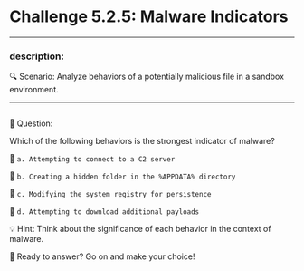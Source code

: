 # **Challenge 5.2.5: Malware Indicators**

---

### **description:**

🔍 Scenario: Analyze behaviors of a potentially malicious file in a sandbox environment.

---
```plaintext

```
🤔 Question:

Which of the following behaviors is the strongest indicator of malware?

🔘 ```a. Attempting to connect to a C2 server```

🔘 ```b. Creating a hidden folder in the %APPDATA% directory```

🔘 ```c. Modifying the system registry for persistence```

🔘 ```d. Attempting to download additional payloads```

💡 Hint: Think about the significance of each behavior in the context of malware.

🚀 Ready to answer? Go on and make your choice!